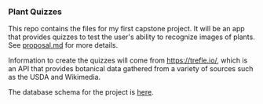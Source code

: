 ### Plant Quizzes

This repo contains the files for my first capstone project. It will be an app that provides quizzes to test the user's ability to recognize images of plants. See [proposal.md](proposal.md) for more details.

Information to create the quizzes will come from https://trefle.io/, which is an API that provides botanical data gathered from a variety of sources such as the USDA and Wikimedia.

The database schema for the project is [here](schema.PNG).